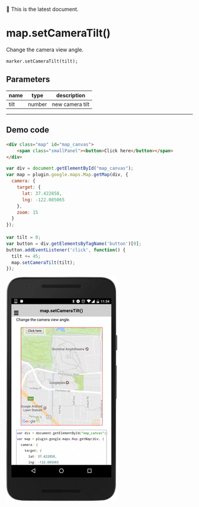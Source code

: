 :green_heart: This is the latest document.

# map.setCameraTilt()

Change the camera view angle.

```
marker.setCameraTilt(tilt);
```

## Parameters

name       | type     | description
-----------|----------|---------------------------------------
tilt       | number   | new camera tilt
--------------------------------------------------------------

## Demo code

```html
<div class="map" id="map_canvas">
    <span class="smallPanel"><button>Click here</button></span>
</div>
```

```js
var div = document.getElementById("map_canvas");
var map = plugin.google.maps.Map.getMap(div, {
  camera: {
    target: {
      lat: 37.422858,
      lng: -122.085065
    },
    zoom: 15
  }
});

var tilt = 0;
var button = div.getElementsByTagName('button')[0];
button.addEventListener('click', function() {
  tilt += 45;
  map.setCameraTilt(tilt);
});

```

![](image.gif)
